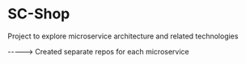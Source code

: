 # SC-Shop

Project to explore microservice architecture and related technologies

-----> Created separate repos for each microservice
